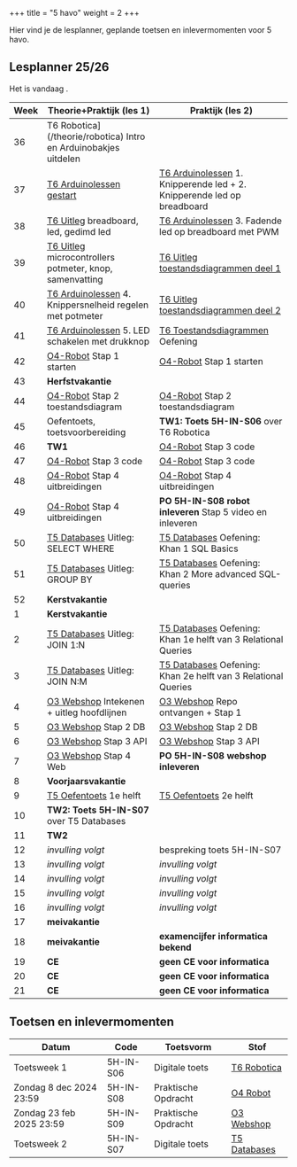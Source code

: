 +++
title = "5 havo"
weight = 2
+++

Hier vind je de lesplanner, geplande toetsen en inlevermomenten voor 5 havo.

<!--more-->

## Lesplanner 25/26

<!-- 
Tip voor het maken van nieuwe lesplanners:
Maak een bronbestand in Excel
Knip en plak de juiste kolommen naar een editor
Vervang tab door | (kan in texteditor maar ook in Word: knip en plak een tab in het zoeken veld en type | in vervangen veld)
Knip en plak het resultaat hieronder
-->

<!-- Zet de huidige datum en weeknummer op de pagina -->
Het is vandaag <span id="vandaag"></span>.
<script type="text/javascript" src="https://cdn.jsdelivr.net/npm/luxon@3.0.1/build/global/luxon.min.js"></script>
<script>
/* source: https://stackoverflow.com/questions/6117814/get-week-of-year-in-javascript-like-in-php */
function getWeekNumber(d) {
    // Copy date so don't modify original
    d = new Date(Date.UTC(d.getFullYear(), d.getMonth(), d.getDate()));
    // Set to nearest Thursday: current date + 4 - current day number
    // Make Sunday's day number 7
    d.setUTCDate(d.getUTCDate() + 4 - (d.getUTCDay()||7));
    // Get first day of year
    var yearStart = new Date(Date.UTC(d.getUTCFullYear(),0,1));
    // Calculate full weeks to nearest Thursday
    var weekNo = Math.ceil(( ( (d - yearStart) / 86400000) + 1)/7);
    // Return array of year and week number
    return [weekNo];
}
const days =["zondag", "maandag", "dinsdag", "woensdag", "donderdag", "vrijdag", "zaterdag"];
const months =["januari","februari","maart","april","mei","juni","juli","augustus","september","oktober","november","december"]
const date = new Date();
document.getElementById("vandaag").innerHTML = `${days[date.getDay()]} ${date.getDate()} ${months[date.getMonth()]} ${date.getFullYear()}, week ${getWeekNumber(date)}`;
console.log("done");
</script>

Week|Theorie+Praktijk (les 1)|Praktijk (les 2)
--|--|--
36|T6 Robotica](/theorie/robotica) Intro en Arduinobakjes uitdelen|
37|[T6 Arduinolessen gestart](/theorie/robotica)|[T6 Arduinolessen](/theorie/robotica) 1. Knipperende led + 2. Knipperende led op breadboard
38|[T6 Uitleg](/theorie/robotica) breadboard, led, gedimd led |[T6 Arduinolessen](/theorie/robotica) 3. Fadende led op breadboard met PWM
39|[T6 Uitleg](/theorie/robotica) microcontrollers potmeter, knop, samenvatting |[T6 Uitleg toestandsdiagrammen deel 1](/theorie/robotica)
40|[T6 Arduinolessen](/theorie/robotica) 4. Knippersnelheid regelen met potmeter|[T6 Uitleg toestandsdiagrammen deel 2](/theorie/robotica)
41|[T6 Arduinolessen](/theorie/robotica) 5. LED schakelen met drukknop|[T6 Toestandsdiagrammen](/theorie/robotica) Oefening
42|[O4-Robot](/opdrachten/robot/) Stap 1 starten|[O4-Robot](/opdrachten/robot/) Stap 1 starten
43|**Herfstvakantie**|
44|[O4-Robot](/opdrachten/robot/) Stap 2 toestandsdiagram|[O4-Robot](/opdrachten/robot/) Stap 2 toestandsdiagram
45|Oefentoets, toetsvoorbereiding|**TW1: Toets 5H-IN-S06** over T6 Robotica|
46|**TW1**|[O4-Robot](/opdrachten/robot/) Stap 3 code|
47|[O4-Robot](/opdrachten/robot/) Stap 3 code |[O4-Robot](/opdrachten/robot/) Stap 3 code 
48|[O4-Robot](/opdrachten/robot/) Stap 4 uitbreidingen | [O4-Robot](/opdrachten/robot/) Stap 4 uitbreidingen
49|[O4-Robot](/opdrachten/robot/) Stap 4 uitbreidingen | **PO 5H-IN-S08 robot inleveren** Stap 5 video en inleveren
50|[T5 Databases](/theorie/databases/) Uitleg: SELECT WHERE |[T5 Databases](/theorie/databases/) Oefening: Khan 1 SQL Basics
51|[T5 Databases](/theorie/databases/) Uitleg: GROUP BY| [T5 Databases](/theorie/databases/)  Oefening: Khan 2 More advanced SQL-queries
52|**Kerstvakantie**|
1|**Kerstvakantie**|
2|[T5 Databases](/theorie/databases/) Uitleg: JOIN 1:N | [T5 Databases](/theorie/databases/) Oefening: Khan 1e helft van 3 Relational Queries
3|[T5 Databases](/theorie/databases/) Uitleg: JOIN N:M | [T5 Databases](/theorie/databases/) Oefening: Khan 2e helft van 3 Relational Queries
4|[O3 Webshop](/opdrachten/webshop/) Intekenen + uitleg hoofdlijnen | [O3 Webshop](/opdrachten/webshop/) Repo ontvangen + Stap 1
5|[O3 Webshop](/opdrachten/webshop/) Stap 2 DB | [O3 Webshop](/opdrachten/webshop/) Stap 2 DB
6|[O3 Webshop](/opdrachten/webshop/) Stap 3 API | [O3 Webshop](/opdrachten/webshop/) Stap 3 API
7|[O3 Webshop](/opdrachten/webshop/) Stap 4 Web | **PO 5H-IN-S08 webshop inleveren**
8|**Voorjaarsvakantie**|
9|[T5 Oefentoets](/theorie/databases/) 1e helft | [T5 Oefentoets](/theorie/databases/) 2e helft
10|**TW2: Toets 5H-IN-S07** over T5 Databases|
11|**TW2**|
12|_invulling volgt_|bespreking toets 5H-IN-S07
13|_invulling volgt_|_invulling volgt_
14|_invulling volgt_|_invulling volgt_
15|_invulling volgt_|_invulling volgt_
16|_invulling volgt_|_invulling volgt_
17|**meivakantie**|
18|**meivakantie**|**examencijfer informatica bekend**
19|**CE** |**geen CE voor informatica**
20|**CE** |**geen CE voor informatica**
21|**CE** |**geen CE voor informatica**

## Toetsen en inlevermomenten

Datum        | Code     | Toetsvorm      | Stof
-------------|----------|----------------|-----
 Toetsweek 1 |5H-IN-S06 | Digitale toets | [T6 Robotica](/theorie/robotica/#leerdoelen)
 Zondag 8 dec 2024 23:59|5H-IN-S08 | Praktische Opdracht | [O4 Robot](/opdrachten/robot/)
 Zondag 23 feb 2025 23:59|5H-IN-S09 | Praktische Opdracht | [O3 Webshop](/opdrachten/webshop/)
 Toetsweek 2 |5H-IN-S07 | Digitale toets | [T5 Databases](/theorie/databases/#leerdoelen)  
